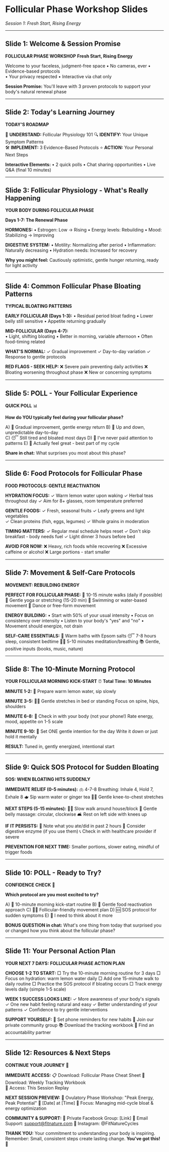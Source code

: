 # Follicular Phase Workshop Slides
*Session 1: Fresh Start, Rising Energy*

---

## Slide 1: Welcome & Session Promise

**FOLLICULAR PHASE WORKSHOP**
**Fresh Start, Rising Energy**

Welcome to your faceless, judgment-free space
• No cameras, ever
• Evidence-based protocols  
• Your privacy respected
• Interactive via chat only

**Session Promise:** You'll leave with 3 proven protocols to support your body's natural renewal phase

---

## Slide 2: Today's Learning Journey

**TODAY'S ROADMAP**

🌱 **UNDERSTAND:** Follicular Physiology 101
🔍 **IDENTIFY:** Your Unique Symptom Patterns  
🛠️ **IMPLEMENT:** 3 Evidence-Based Protocols
⭐ **ACTION:** Your Personal Next Steps

**Interactive Elements:**
• 2 quick polls
• Chat sharing opportunities 
• Live Q&A (final 10 minutes)

---

## Slide 3: Follicular Physiology - What's Really Happening

**YOUR BODY DURING FOLLICULAR PHASE**

**Days 1-7: The Renewal Phase**

**HORMONES:**
• Estrogen: Low → Rising
• Energy levels: Rebuilding
• Mood: Stabilizing → Improving

**DIGESTIVE SYSTEM:**
• Motility: Normalizing after period
• Inflammation: Naturally decreasing
• Hydration needs: Increased for recovery

**Why you might feel:** Cautiously optimistic, gentle hunger returning, ready for light activity

---

## Slide 4: Common Follicular Phase Bloating Patterns

**TYPICAL BLOATING PATTERNS**

**EARLY FOLLICULAR (Days 1-3):**
• Residual period bloat fading
• Lower belly still sensitive
• Appetite returning gradually

**MID-FOLLICULAR (Days 4-7):**  
• Light, shifting bloating
• Better in morning, variable afternoon
• Often food-timing related

**WHAT'S NORMAL:**
✓ Gradual improvement
✓ Day-to-day variation
✓ Response to gentle protocols

**RED FLAGS - SEEK HELP:**
❌ Severe pain preventing daily activities
❌ Bloating worsening throughout phase
❌ New or concerning symptoms

---

## Slide 5: POLL - Your Follicular Experience

**QUICK POLL** 📊

**How do YOU typically feel during your follicular phase?**

A) 🌅 Gradual improvement, gentle energy return
B) 🎢 Up and down, unpredictable day-to-day  
C) 😴 Still tired and bloated most days
D) 🤔 I've never paid attention to patterns
E) 💪 Actually feel great - best part of my cycle

**Share in chat:** What surprises you most about this phase?

---

## Slide 6: Food Protocols for Follicular Phase

**FOOD PROTOCOLS: GENTLE REACTIVATION**

**HYDRATION FOCUS:**
✓ Warm lemon water upon waking
✓ Herbal teas throughout day
✓ Aim for 8+ glasses, room temperature preferred

**GENTLE FOODS:**
✓ Fresh, seasonal fruits
✓ Leafy greens and light vegetables  
✓ Clean proteins (fish, eggs, legumes)
✓ Whole grains in moderation

**TIMING MATTERS:**
✓ Regular meal schedule helps reset
✓ Don't skip breakfast - body needs fuel
✓ Light dinner 3 hours before bed

**AVOID FOR NOW:**
❌ Heavy, rich foods while recovering
❌ Excessive caffeine or alcohol
❌ Large portions - start smaller

---

## Slide 7: Movement & Self-Care Protocols

**MOVEMENT: REBUILDING ENERGY**

**PERFECT FOR FOLLICULAR PHASE:**
🚶 10-15 minute walks (daily if possible)
🧘 Gentle yoga or stretching (15-20 min)
🌊 Swimming or water-based movement
💃 Dance or free-form movement

**ENERGY BUILDING:**
• Start with 50% of your usual intensity
• Focus on consistency over intensity
• Listen to your body's "yes" and "no"
• Movement should energize, not drain

**SELF-CARE ESSENTIALS:**
🛁 Warm baths with Epsom salts
😴 7-8 hours sleep, consistent bedtime
🧘‍♀️ 5-10 minutes meditation/breathing
📚 Gentle, positive inputs (books, music, nature)

---

## Slide 8: The 10-Minute Morning Protocol

**YOUR FOLLICULAR MORNING KICK-START**
⏰ **Total Time: 10 Minutes**

**MINUTE 1-2:** 
🍋 Prepare warm lemon water, sip slowly

**MINUTE 3-5:**
🧘‍♀️ Gentle stretches in bed or standing
Focus on spine, hips, shoulders

**MINUTE 6-8:**
📱 Check in with your body (not your phone!)
Rate energy, mood, appetite on 1-5 scale

**MINUTE 9-10:**
📝 Set ONE gentle intention for the day
Write it down or just hold it mentally

**RESULT:** Tuned in, gently energized, intentional start

---

## Slide 9: Quick SOS Protocol for Sudden Bloating

**SOS: WHEN BLOATING HITS SUDDENLY**

**IMMEDIATE RELIEF (0-5 minutes):**
🫁 4-7-8 Breathing: Inhale 4, Hold 7, Exhale 8
🫖 Sip warm water or ginger tea
🤸‍♀️ Gentle knee-to-chest stretches

**NEXT STEPS (5-15 minutes):**
🚶‍♀️ Slow walk around house/block
🤲 Gentle belly massage: circular, clockwise
🛋️ Rest on left side with knees up

**IF IT PERSISTS:**
📝 Note what you ate/did in past 2 hours
💊 Consider digestive enzyme (if you use them)
📞 Check in with healthcare provider if severe

**PREVENTION FOR NEXT TIME:**
Smaller portions, slower eating, mindful of trigger foods

---

## Slide 10: POLL - Ready to Try?

**CONFIDENCE CHECK** 💪

**Which protocol are you most excited to try?**

A) 🌅 10-minute morning kick-start routine
B) 🥗 Gentle food reactivation approach
C) 🚶‍♀️ Follicular-friendly movement plan
D) 🆘 SOS protocol for sudden symptoms
E) 🤔 I need to think about it more

**BONUS QUESTION in chat:**
What's one thing from today that surprised you or changed how you think about the follicular phase?

---

## Slide 11: Your Personal Action Plan

**YOUR NEXT 7 DAYS: FOLLICULAR PHASE ACTION PLAN**

**CHOOSE 1-2 TO START:**
□ Try the 10-minute morning routine for 3 days
□ Focus on hydration: warm lemon water daily
□ Add one 15-minute walk to daily routine
□ Practice the SOS protocol if bloating occurs
□ Track energy levels daily (simple 1-5 scale)

**WEEK 1 SUCCESS LOOKS LIKE:**
✓ More awareness of your body's signals
✓ One new habit feeling natural and easy
✓ Better understanding of your patterns
✓ Confidence to try gentle interventions

**SUPPORT YOURSELF:**
📱 Set phone reminders for new habits
💬 Join our private community group
📚 Download the tracking workbook
🤝 Find an accountability partner

---

## Slide 12: Resources & Next Steps

**CONTINUE YOUR JOURNEY** 🌱

**IMMEDIATE ACCESS:**
📋 Download: Follicular Phase Cheat Sheet
📖 Download: Weekly Tracking Workbook  
🎥 Access: This Session Replay

**NEXT SESSION PREVIEW:**
🌻 Ovulatory Phase Workshop: "Peak Energy, Peak Potential"
📅 [Date] at [Time] 
🎯 Focus: Managing mid-cycle bloat & energy optimization

**COMMUNITY & SUPPORT:**
💬 Private Facebook Group: [Link]
📧 Email Support: support@fitnature.com
📱 Instagram: @FitNatureCycles

**THANK YOU:**
Your commitment to understanding your body is inspiring.
Remember: Small, consistent steps create lasting change.
**You've got this!** 💚